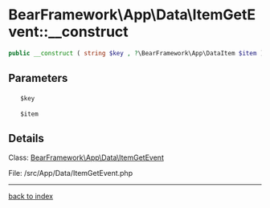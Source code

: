 # BearFramework\App\Data\ItemGetEvent::__construct

```php
public __construct ( string $key , ?\BearFramework\App\DataItem $item )
```

## Parameters

&nbsp;&nbsp;&nbsp;&nbsp;&nbsp;&nbsp;`$key`

&nbsp;&nbsp;&nbsp;&nbsp;&nbsp;&nbsp;`$item`

## Details

Class: [BearFramework\App\Data\ItemGetEvent](bearframework.app.data.itemgetevent.class.md)

File: /src/App/Data/ItemGetEvent.php

---

[back to index](index.md)

